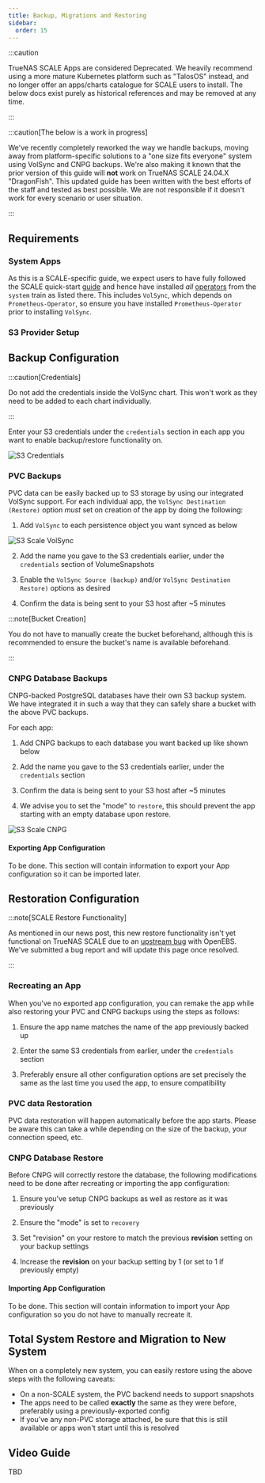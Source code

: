 ```yaml
---
title: Backup, Migrations and Restoring
sidebar:
  order: 15
---
```


:::caution

TrueNAS SCALE Apps are considered Deprecated. We heavily recommend using a more mature Kubernetes platform such as "TalosOS" instead, and no longer offer an apps/charts catalogue for SCALE users to install. The below docs exist purely as historical references and may be removed at any time.

:::

:::caution[The below is a work in progress]

We've recently completely reworked the way we handle backups, moving away from platform-specific solutions to a "one size fits everyone" system using VolSync and CNPG backups. We're also making it known that the prior version of this guide will **not** work on TrueNAS SCALE 24.04.X "DragonFish". This updated guide has been written with the best efforts of the staff and tested as best possible. We are not responsible if it doesn't work for every scenario or user situation.

:::

## Requirements

### System Apps

As this is a SCALE-specific guide, we expect users to have fully followed the SCALE quick-start [guide](/deprecated/scale) and hence have installed _all_ [operators](/deprecated/scale/#minimal-getting-started-setup-with-scale) from the `system` train as listed there. This includes `VolSync`, which depends on `Prometheus-Operator`, so ensure you have installed `Prometheus-Operator` prior to installing `VolSync`.

### S3 Provider Setup

## Backup Configuration

:::caution[Credentials]

Do not add the credentials inside the VolSync chart. This won't work as they need to be added to each chart individually.

:::

Enter your S3 credentials under the `credentials` section in each app you want to enable backup/restore functionality on.

![S3 Credentials](./img/s3_scale_credentials.png)

### PVC Backups

PVC data can be easily backed up to S3 storage by using our integrated VolSync support. For each individual app, the `VolSync Destination (Restore)` option _must_ set on creation of the app by doing the following:

1. Add `VolSync` to each persistence object you want synced as below

![S3 Scale VolSync ](./img/s3_scale_pvc_backup.png)

2. Add the name you gave to the S3 credentials earlier, under the `credentials` section of VolumeSnapshots

3. Enable the `VolSync Source (backup)` and/or `VolSync Destination Restore)` options as desired

4. Confirm the data is being sent to your S3 host after ~5 minutes

:::note[Bucket Creation]

You do not have to manually create the bucket beforehand, although this is recommended to ensure the bucket's name is available beforehand.

:::

### CNPG Database Backups

CNPG-backed PostgreSQL databases have their own S3 backup system. We have integrated it in such a way that they can safely share a bucket with the above PVC backups.

For each app:

1. Add CNPG backups to each database you want backed up like shown below

2. Add the name you gave to the S3 credentials earlier, under the `credentials` section

3. Confirm the data is being sent to your S3 host after ~5 minutes

4. We advise you to set the "mode" to `restore`, this should prevent the app starting with an empty database upon restore.

![S3 Scale CNPG ](./img/s3_scale_cnpg_backup.png)

#### Exporting App Configuration

To be done. This section will contain information to export your App configuration so it can be imported later.

## Restoration Configuration

:::note[SCALE Restore Functionality]

As mentioned in our news post, this new restore functionality isn't yet functional on TrueNAS SCALE due to an [upstream bug](https://github.com/openebs/zfs-localpv/issues/536) with OpenEBS. We've submitted a bug report and will update this page once resolved.

:::

### Recreating an App

When you've no exported app configuration, you can remake the app while also restoring your PVC and CNPG backups using the steps as follows:

1. Ensure the app name matches the name of the app previously backed up

2. Enter the same S3 credentials from earlier, under the `credentials` section

3. Preferably ensure all other configuration options are set precisely the same as the last time you used the app, to ensure compatibility

### PVC data Restoration

PVC data restoration will happen automatically before the app starts. Please be aware this can take a while depending on the size of the backup, your connection speed, etc.

### CNPG Database Restore

Before CNPG will correctly restore the database, the following modifications need to be done after recreating or importing the app configuration:

1. Ensure you've setup CNPG backups as well as restore as it was previously

2. Ensure the "mode" is set to `recovery`

3. Set "revision" on your restore to match the previous **revision** setting on your backup settings

4. Increase the **revision** on your backup setting by 1 (or set to 1 if previously empty)

#### Importing App Configuration

To be done. This section will contain information to import your App configuration so you do not have to manually recreate it.

## Total System Restore and Migration to New System

When on a completely new system, you can easily restore using the above steps with the following caveats:

- On a non-SCALE system, the PVC backend needs to support snapshots
- The apps need to be called **exactly** the same as they were before, preferably using a previously-exported config
- If you've any non-PVC storage attached, be sure that this is still available or apps won't start until this is resolved

## Video Guide

TBD
